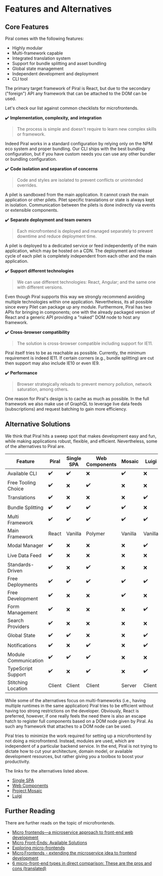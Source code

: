 # Features and Alternatives

## Core Features

Piral comes with the following features:

- Highly modular
- Multi-framework capable
- Integrated translation system
- Support for bundle splitting and asset bundling
- Global state management
- Independent development and deployment
- CLI tool

The primary target framework of Piral is React, but due to the secondary ("foreign") API any framework that can be attached to the DOM can be used.

Let's check our list against common checklists for microfrontends.

✔️ **Implementation, complexity, and integration**

> The process is simple and doesn't require to learn new complex skills or framework.

Indeed Piral works in a standard configuration by relying only on the NPM eco system and proper bundling. Our CLI ships with the best bundling configuration, but if you have custom needs you can use any other bundler or bundling configuration.

✔️ **Code isolation and separation of concerns**

> Code and styles are isolated to prevent conflicts or unintended overrides.

A pilet is sandboxed from the main application. It cannot crash the main application or other pilets. Pilet specific translations or state is always kept in isolation. Communication between the pilets is done indirectly via events or extensible components.

✔️ **Separate deployment and team owners**

> Each microfrontend is deployed and managed separately to prevent downtime and reduce deployment time.

A pilet is deployed to a dedicated service or feed independently of the main application, which may be hosted on a CDN. The deployment and release cycle of each pilet is completely independent from each other and the main application.

✔️ **Support different technologies**

> We can use different technologies: React, Angular; and the same one with different versions.

Even though Piral supports this way we strongly recommend avoiding multiple technologies within one application. Nevertheless, its all possible since every Pilet can package up any module. Furthermore, Piral has two APIs for bringing in components; one with the already packaged version of React and a generic API providing a "naked" DOM node to host any framework.

✔️ **Cross-browser compatibility**

> The solution is cross-browser compatible including support for IE11.

Piral itself tries to be as reachable as possible. Currently, the minimum requirement is indeed IE11. If certain corners (e.g., bundle splitting) are cut then support may also include IE10 or even IE9.

✔️ **Performance**

> Browser strategically reloads to prevent memory pollution, network saturation, among others.

One reason for Piral's design is to cache as much as possible. In the full framework we also make use of GraphQL to leverage live data feeds (subscriptions) and request batching to gain more efficiency.

## Alternative Solutions

We think that Piral hits a sweep spot that makes development easy and fun, while making applications robust, flexible, and efficient. Nevertheless, some of the alternatives to Piral are.

| Feature              | Piral  | Single SPA | Web Components | Mosaic  | Luigi   |
|----------------------|--------|------------|----------------|---------|---------|
| Available CLI        | ✔️     | ✔️         | ❌              | ✔️      | ❌       |
| Free Tooling Choice  | ✔️     | ❌          | ✔️             | ❌       | ❌       |
| Translations         | ✔️     | ❌          | ❌              | ❌       | ✔️      |
| Bundle Splitting     | ✔️     | ✔️         | ✔️             | ✔️      | ❌       |
| Multi Framework      | ✔️     | ✔️         | ✔️             | ✔️      | ✔️      |
| Main Framework       | React  | Vanilla    | Polymer        | Vanilla | Vanilla |
| Modal Manager        | ✔️     | ❌          | ❌              | ❌       | ✔️      |
| Live Data Feed       | ✔️     | ❌          | ❌              | ❌       | ❌       |
| Standards-Driven     | ✔️     | ❌          | ✔️             | ❌       | ❌       |
| Free Deployments     | ✔️     | ✔️         | ✔️             | ✔️      | ✔️      |
| Free Development     | ✔️     | ❌          | ❌              | ✔️      | ❌       |
| Form Management      | ✔️     | ❌          | ❌              | ❌       | ✔️      |
| Search Providers     | ✔️     | ❌          | ❌              | ❌       | ❌       |
| Global State         | ✔️     | ✔️         | ❌              | ❌       | ✔️      |
| Notifications        | ✔️     | ❌          | ✔️             | ❌       | ✔️      |
| Module Communication | ✔️     | ✔️         | ✔️             | ❌       | ❌       |
| TypeScript Support   | ✔️     | ❌          | ✔️             | ❌       | ✔️      |
| Stitching Location   | Client | Client     | Client         | Server  | Client  |

While some of the alternatives focus on multi-frameworks (i.e., having multiple runtimes in the same application) Piral tries to be efficient without having too strong restrictions on the developer. Obviously, React is preferred, however, if one really feels the need there is also an escape hatch to register full components based on a DOM node given by Piral. As such any framework that attaches to a DOM node can be used.

Piral tries to minimize the work required for setting up a microfrontend by not doing a microfrontend. Instead, modules are used, which are independent of a particular backend service. In the end, Piral is not trying to dictate how to cut your architecture, domain model, or available development resources, but rather giving you a toolbox to boost your productivity.

The links for the alternatives listed above.

- [Single SPA](https://single-spa.js.org)
- [Web Components](https://www.webcomponents.org)
- [Project Mosaic](https://www.mosaic9.org)
- [Luigi](https://github.com/SAP/luigi)

## Further Reading

There are further reads on the topic of microfrontends.

- [Micro frontends—a microservice approach to front-end web development](https://medium.com/@tomsoderlund/micro-frontends-a-microservice-approach-to-front-end-web-development-f325ebdadc16)
- [Micro Front-Ends: Available Solutions](https://medium.embengineering.com/micro-front-ends-whats-the-best-solution-3bc31218eae4)
- [Exploring micro-frontends](https://medium.com/@benjamin.d.johnson/exploring-micro-frontends-87a120b3f71c)
- [Micro Frontends - extending the microservice idea to frontend development](https://micro-frontends.org)
- [6 micro-front-end types in direct comparison: These are the pros and cons (translated)](https://bit.ly/2K1zbu2)
